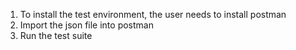 1) To install the test environment, the user needs to install postman
2) Import the json file into postman
3) Run the test suite
